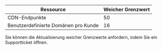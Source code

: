 
| Ressource  | Weicher Grenzwert 
--- | ---
| CDN-Endpunkte | 50
| Benutzerdefinierte Domänen pro Kunde| 16

Sie können die Aktualisierung weicher Grenzwerte anfordern, indem Sie ein Supportticket öffnen.

